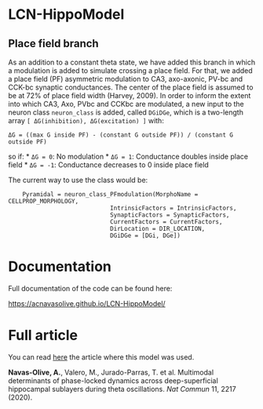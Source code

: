 # LCN-HippoModel

## Place field branch

As an addition to a constant theta state, we have added this branch in which a modulation is added to simulate crossing a place field. For that, we added a place field (PF) asymmetric modulation to CA3, axo-axonic, PV-bc and CCK-bc synaptic conductances. The center of the place field is assumed to be at 72% of place field width (Harvey, 2009). In order to inform the extent into which CA3, Axo, PVbc and CCKbc are modulated, a new input to the neuron class `neuron_class` is added, called `DGiDGe`, which is a two-length array `[ ΔG(inhibition), ΔG(excitation) ]` with:

	ΔG = ((max G inside PF) - (constant G outside PF)) / (constant G outside PF)

so if: 
	* `ΔG = 0`: No modulation
	* `ΔG = 1`: Conductance doubles inside place field
	* `ΔG = -1`: Conductance decreases to 0 inside place field

The current way to use the class would be:

		Pyramidal = neuron_class_PFmodulation(MorphoName = CELLPROP_MORPHOLOGY,
								 IntrinsicFactors = IntrinsicFactors,
								 SynapticFactors = SynapticFactors,
								 CurrentFactors = CurrentFactors,
								 DirLocation = DIR_LOCATION,
								 DGiDGe = [DGi, DGe]) 

# Documentation

Full documentation of the code can be found here:

https://acnavasolive.github.io/LCN-HippoModel/


# Full article

You can read [here](https://www.nature.com/articles/s41467-020-15840-6) the article where this model was used.

**Navas-Olive, A.**, Valero, M., Jurado-Parras, T. et al. Multimodal determinants of phase-locked dynamics across deep-superficial hippocampal sublayers during theta oscillations. _Nat Commun_ 11, 2217 (2020). 
